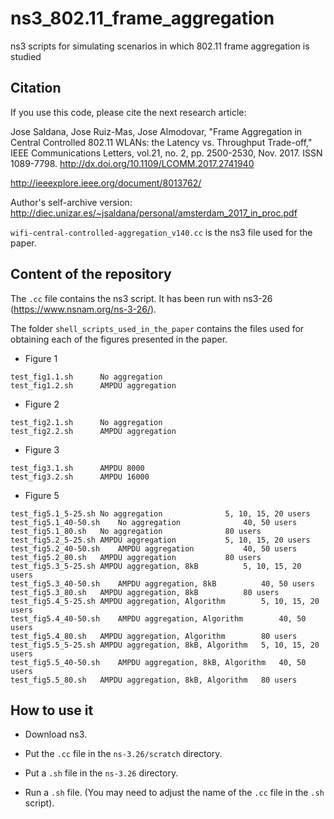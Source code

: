 # ns3_802.11_frame_aggregation
ns3 scripts for simulating scenarios in which 802.11 frame aggregation is studied


## Citation
If you use this code, please cite the next research article:

Jose Saldana, Jose Ruiz-Mas, Jose Almodovar, "Frame Aggregation in Central Controlled
802.11 WLANs: the Latency vs. Throughput Trade-off," IEEE Communications Letters,
vol.21, no. 2, pp. 2500-2530, Nov. 2017. ISSN 1089-7798.
http://dx.doi.org/10.1109/LCOMM.2017.2741940

http://ieeexplore.ieee.org/document/8013762/

Author's self-archive version: http://diec.unizar.es/~jsaldana/personal/amsterdam_2017_in_proc.pdf

`wifi-central-controlled-aggregation_v140.cc` is the ns3 file used for the paper.


## Content of the repository

The `.cc` file contains the ns3 script. It has been run with ns3-26 (https://www.nsnam.org/ns-3-26/).

The folder `shell_scripts_used_in_the_paper` contains the files used for obtaining each of
the figures presented in the paper.

- Figure 1
```
test_fig1.1.sh		No aggregation
test_fig1.2.sh		AMPDU aggregation
```

- Figure 2
```
test_fig2.1.sh		No aggregation
test_fig2.2.sh		AMPDU aggregation
```

- Figure 3
```
test_fig3.1.sh		AMPDU 8000
test_fig3.2.sh		AMPDU 16000
```

- Figure 5
```
test_fig5.1_5-25.sh	No aggregation				5, 10, 15, 20 users
test_fig5.1_40-50.sh	No aggregation				40, 50 users
test_fig5.1_80.sh	No aggregation				80 users
test_fig5.2_5-25.sh	AMPDU aggregation			5, 10, 15, 20 users
test_fig5.2_40-50.sh	AMPDU aggregation			40, 50 users
test_fig5.2_80.sh	AMPDU aggregation			80 users
test_fig5.3_5-25.sh	AMPDU aggregation, 8kB			5, 10, 15, 20 users
test_fig5.3_40-50.sh	AMPDU aggregation, 8kB			40, 50 users
test_fig5.3_80.sh	AMPDU aggregation, 8kB			80 users
test_fig5.4_5-25.sh	AMPDU aggregation, Algorithm		5, 10, 15, 20 users
test_fig5.4_40-50.sh	AMPDU aggregation, Algorithm		40, 50 users
test_fig5.4_80.sh	AMPDU aggregation, Algorithm		80 users
test_fig5.5_5-25.sh	AMPDU aggregation, 8kB, Algorithm	5, 10, 15, 20 users
test_fig5.5_40-50.sh	AMPDU aggregation, 8kB, Algorithm	40, 50 users
test_fig5.5_80.sh	AMPDU aggregation, 8kB, Algorithm	80 users
```

## How to use it

- Download ns3.

- Put the `.cc` file in the `ns-3.26/scratch` directory.

- Put a `.sh` file in the `ns-3.26` directory.

- Run a `.sh` file. (You may need to adjust the name of the `.cc` file in the `.sh` script).